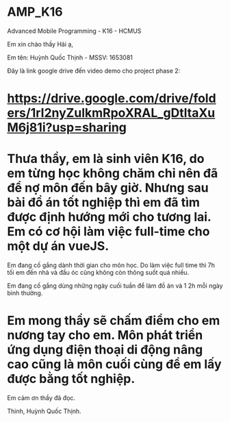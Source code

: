 # AMP_K16

Advanced Mobile Programming - K16 - HCMUS

Em xin chào thầy Hải ạ,

Em tên: Huỳnh Quốc Thịnh - MSSV: 1653081

Đây là link google drive đến video demo cho project phase 2:

# https://drive.google.com/drive/folders/1rI2nyZulkmRpoXRAL_gDtltaXuM6j81i?usp=sharing

# Thưa thầy, em là sinh viên K16, do em từng học không chăm chỉ nên đã để nợ môn đến bây giờ. Nhưng sau bài đồ án tốt nghiệp thì em đã tìm được định hướng mới cho tương lai. Em có cơ hội làm việc full-time cho một dự án vueJS.

Em đang cố gắng dành thời gian cho môn học. Do làm việc full time thì 7h tối em đến nhà và đầu óc cũng không còn thông suốt quá nhiều.

Em đang cố gắng dùng những ngày cuối tuần để làm đồ án và 1 2h mỗi ngày bình thường.

# Em mong thầy sẽ chấm điểm cho em nương tay cho em. Môn phát triển ứng dụng điện thoại di động nâng cao cũng là môn cuối cùng để em lấy được bằng tốt nghiệp.

Em cảm ơn thầy đã đọc.

Thinh,
Huỳnh Quốc Thịnh.
